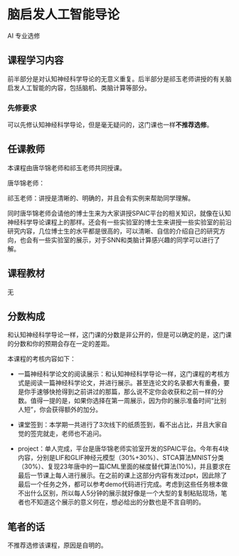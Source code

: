 # 脑启发人工智能导论

<!-- \#TODO: 目前还没有内容，待完善。 -->

<div class="badges">
    <span class="badge ai-badge">AI 专业选修</span>
</div>

## 课程学习内容
前半部分是对认知神经科学导论的无意义重复。后半部分是祁玉老师讲授的有关脑启发人工智能的内容，包括脑机、类脑计算等部分。

### 先修要求
可以先修认知神经科学导论，但是毫无疑问的，这门课也一样**不推荐选修**。

## 任课教师
本课程由唐华锦老师和祁玉老师共同授课。

唐华锦老师：<!-- 我拒绝评价。 -->

祁玉老师：讲授是清晰的、明确的，并且会有实例来帮助同学理解。

同时唐华锦老师会请他的博士生来为大家讲授SPAIC平台的相关知识，就像在认知神经科学导论课程上的那样。还会有一些实验室的博士生来讲授一些实验室的前沿研究内容，几位博士生的水平都是很高的，可以清晰、自信的介绍自己的研究方向，也会有一些实验室的展示，对于SNN和类脑计算感兴趣的同学可以进行了解。

## 课程教材
无

## 分数构成
和认知神经科学导论一样，这门课的分数是非公开的，但是可以确定的是，这门课的分数和你的预期会存在一定的差距。

本课程的考核内容如下：

* 一篇神经科学论文的阅读展示：和认知神经科学导论一样，这门课程的考核方式是阅读一篇神经科学论文，并进行展示。甚至连论文的名录都大有重叠，要是你手速够快抢得到之前讲过的那篇，那么说不定你会收获和之前一样的分数。值得一提的是，如果你选择在第一周展示，因为你的展示准备时间“比别人短”，你会获得额外的加分。
<!-- 众所周知的是，少有同学因为兴趣来上这门课，因此稀稀落落的同学并没有人在听，老师也不是特别在意。 -->

* 课堂签到：本学期一共进行了3次线下的纸质签到，看不出占比，并且大家自觉的签完就走，老师也不追问。

* project：单人完成，平台是唐华锦老师实验室开发的SPAIC平台。今年有4块内容，分别是LIF和GLIF神经元模型（30%+30%）、STCA算法MNIST分类（30%）、复现23年唐中的一篇ICML里面的梯度替代算法(10%)，并且要求在最后一节课上每人进行展示。在之前的课上这部分内容有发过ppt，因此除了最后一个任务之外，都可以参考demo代码进行完成。考虑到这些任务根本做不出什么区别，所以每人5分钟的展示就好像是一个大型的复制粘贴现场，笔者也不知道这个展示的意义何在，想必给出的分数也是不言自明的。

## 笔者的话

不推荐选修该课程，原因是自明的。